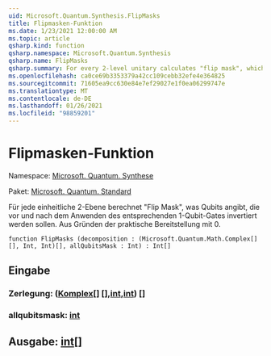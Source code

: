 ```yaml
---
uid: Microsoft.Quantum.Synthesis.FlipMasks
title: Flipmasken-Funktion
ms.date: 1/23/2021 12:00:00 AM
ms.topic: article
qsharp.kind: function
qsharp.namespace: Microsoft.Quantum.Synthesis
qsharp.name: FlipMasks
qsharp.summary: For every 2-level unitary calculates "flip mask", which denotes qubits which should be inverted before and after applying corresponding 1-qubit gate. For convenience prepends result with 0.
ms.openlocfilehash: ca0ce69b3353379a42cc109cebb32efe4e364825
ms.sourcegitcommit: 71605ea9cc630e84e7ef29027e1f0ea06299747e
ms.translationtype: MT
ms.contentlocale: de-DE
ms.lasthandoff: 01/26/2021
ms.locfileid: "98859201"
---
```

# <a name="flipmasks-function"></a>Flipmasken-Funktion

Namespace: [Microsoft. Quantum. Synthese](xref:Microsoft.Quantum.Synthesis)

Paket: [Microsoft. Quantum. Standard](https://nuget.org/packages/Microsoft.Quantum.Standard)


Für jede einheitliche 2-Ebene berechnet "Flip Mask", was Qubits angibt, die vor und nach dem Anwenden des entsprechenden 1-Qubit-Gates invertiert werden sollen.
Aus Gründen der praktische Bereitstellung mit 0.

```qsharp
function FlipMasks (decomposition : (Microsoft.Quantum.Math.Complex[][], Int, Int)[], allQubitsMask : Int) : Int[]
```


## <a name="input"></a>Eingabe

### <a name="decomposition--complexintint"></a>Zerlegung: ([Komplex](xref:Microsoft.Quantum.Math.Complex)[] [],[int](xref:microsoft.quantum.lang-ref.int),[int](xref:microsoft.quantum.lang-ref.int)) []




### <a name="allqubitsmask--int"></a>allqubitsmask: [int](xref:microsoft.quantum.lang-ref.int)





## <a name="output--int"></a>Ausgabe: [int](xref:microsoft.quantum.lang-ref.int)[]


